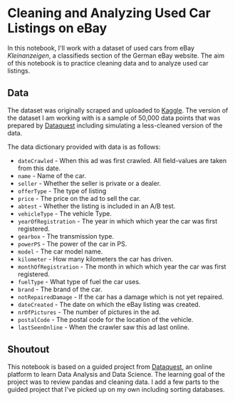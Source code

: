 # Cleaning and Analyzing Used Car Listings on eBay

In this notebook, I'll work with a dataset of used cars from eBay *Kleinanzeigen*, a classifieds section of the German eBay website. The aim of this notebook is to practice cleaning data and to analyze used car listings.

## Data

The dataset was originally scraped and uploaded to [Kaggle](https://www.kaggle.com/orgesleka/used-cars-database/data). The version of the dataset I am working with is a sample of 50,000 data points that was prepared by [Dataquest](https://www.dataquest.io) including simulating a less-cleaned version of the data.

The data dictionary provided with data is as follows:

- `dateCrawled` - When this ad was first crawled. All field-values are taken from this date.
- `name` - Name of the car.
- `seller` - Whether the seller is private or a dealer.
- `offerType` - The type of listing
- `price` - The price on the ad to sell the car.
- `abtest` - Whether the listing is included in an A/B test.
- `vehicleType` - The vehicle Type.
- `yearOfRegistration` - The year in which which year the car was first registered.
- `gearbox` - The transmission type.
- `powerPS` - The power of the car in PS.
- `model` - The car model name.
- `kilometer` - How many kilometers the car has driven.
- `monthOfRegistration` - The month in which which year the car was first registered.
- `fuelType` - What type of fuel the car uses.
- `brand` - The brand of the car.
- `notRepairedDamage` - If the car has a damage which is not yet repaired.
- `dateCreated` - The date on which the eBay listing was created.
- `nrOfPictures` - The number of pictures in the ad.
- `postalCode` - The postal code for the location of the vehicle.
- `lastSeenOnline` - When the crawler saw this ad last online.
## Shoutout
This notebook is based on a guided project from [Dataquest](https://www.dataquest.io), an online platform to learn Data Analysis and Data Science. The learning goal of the project was to review pandas and cleaning data.  I add a few parts to the guided project that I've picked up on my own including sorting databases. 
